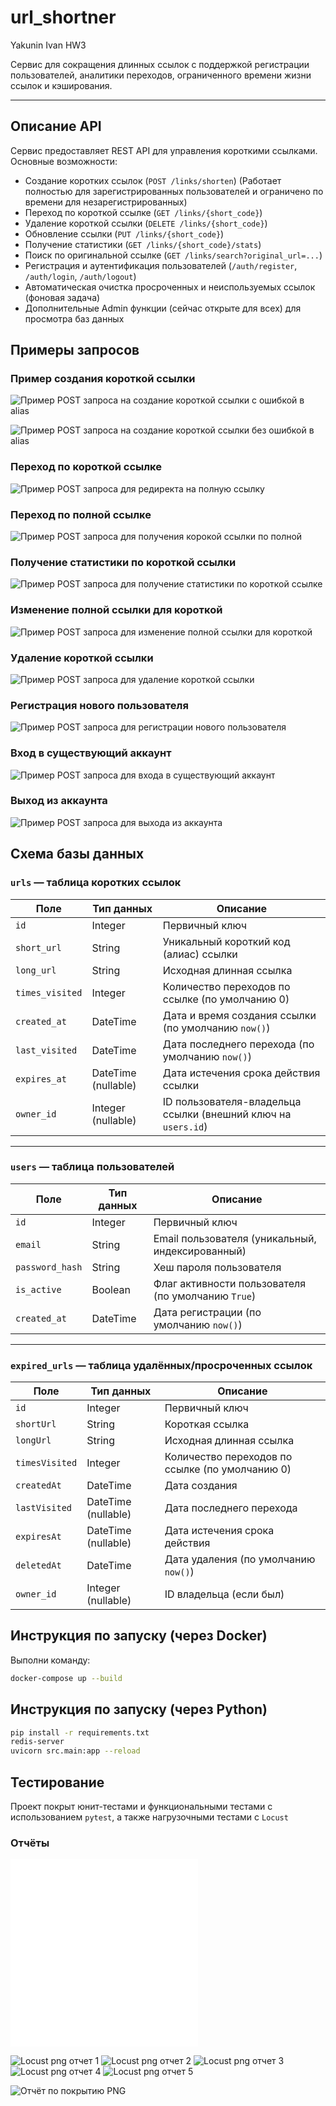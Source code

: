 # url_shortner
Yakunin Ivan HW3


Сервис для сокращения длинных ссылок с поддержкой регистрации пользователей, аналитики переходов, ограниченного времени жизни ссылок и кэширования.

---

## Описание API

Сервис предоставляет REST API для управления короткими ссылками. Основные возможности:

- Создание коротких ссылок (`POST /links/shorten`) (Работает полностью для зарегистрированных пользователей и ограничено по времени для незарегистрированных)
- Переход по короткой ссылке (`GET /links/{short_code}`)
- Удаление короткой ссылки (`DELETE /links/{short_code}`)
- Обновление ссылки (`PUT /links/{short_code}`)
- Получение статистики (`GET /links/{short_code}/stats`)
- Поиск по оригинальной ссылке (`GET /links/search?original_url=...`)
- Регистрация и аутентификация пользователей (`/auth/register`, `/auth/login`, `/auth/logout`)
- Автоматическая очистка просроченных и неиспользуемых ссылок (фоновая задача)
- Дополнительные Admin функции (сейчас открыте для всех) для просмотра баз данных


## Примеры запросов

### Пример создания короткой ссылки
![Пример POST запроса на создание короткой ссылки c ошибкой в alias](images/shorten_error.png)

![Пример POST запроса на создание короткой ссылки без ошибкой в alias](images/shortner.png)


### Переход по короткой ссылке
![Пример POST запроса для редиректа на полную ссылку](images/links_short_url.png)

### Переход по полной ссылке
![Пример POST запроса для получения корокой ссылки по полной](images/links_full_url.png)


### Получение статистики по короткой ссылки
![Пример POST запроса для получение статистики по короткой ссылке](images/url_stats.png)

### Изменение полной ссылки для короткой
![Пример POST запроса для изменение полной ссылки для короткой](images/update_url.png)

### Удаление короткой ссылки
![Пример POST запроса для удаление короткой ссылки](images/delete_url.png)


### Регистрация нового пользователя
![Пример POST запроса для регистрации нового пользователя](images/login.png)

### Вход в существующий аккаунт
![Пример POST запроса для входа в существующий аккаунт](images/login.png)

### Выход из аккаунта
![Пример POST запроса для выхода из аккаунта](images/logout.png)


## Схема базы данных

### `urls` — таблица коротких ссылок

| Поле           | Тип данных         | Описание                                                               |
|----------------|--------------------|------------------------------------------------------------------------|
| `id`           | Integer            | Первичный ключ                                                         |
| `short_url`    | String             | Уникальный короткий код (алиас) ссылки                                 |
| `long_url`     | String             | Исходная длинная ссылка                                                |
| `times_visited`| Integer            | Количество переходов по ссылке (по умолчанию 0)                        |
| `created_at`   | DateTime           | Дата и время создания ссылки (по умолчанию `now()`)                    |
| `last_visited` | DateTime           | Дата последнего перехода (по умолчанию `now()`)                        |
| `expires_at`   | DateTime (nullable)| Дата истечения срока действия ссылки                                   |
| `owner_id`     | Integer (nullable) | ID пользователя-владельца ссылки (внешний ключ на `users.id`)          |

---

### `users` — таблица пользователей

| Поле           | Тип данных | Описание                                                                |
|----------------|------------|-------------------------------------------------------------------------|
| `id`           | Integer    | Первичный ключ                                                          |
| `email`        | String     | Email пользователя (уникальный, индексированный)                        |
| `password_hash`| String     | Хеш пароля пользователя                                                 |
| `is_active`    | Boolean    | Флаг активности пользователя (по умолчанию `True`)                      |
| `created_at`   | DateTime   | Дата регистрации (по умолчанию `now()`)                                 |

---

### `expired_urls` — таблица удалённых/просроченных ссылок

| Поле           | Тип данных         | Описание                                                                |
|----------------|--------------------|-------------------------------------------------------------------------|
| `id`           | Integer            | Первичный ключ                                                          |
| `shortUrl`     | String             | Короткая ссылка                                                         |
| `longUrl`      | String             | Исходная длинная ссылка                                                 |
| `timesVisited` | Integer            | Количество переходов по ссылке (по умолчанию 0)                         |
| `createdAt`    | DateTime           | Дата создания                                                           |
| `lastVisited`  | DateTime (nullable)| Дата последнего перехода                                                |
| `expiresAt`    | DateTime (nullable)| Дата истечения срока действия                                           |
| `deletedAt`    | DateTime           | Дата удаления (по умолчанию `now()`)                                    |
| `owner_id`     | Integer (nullable) | ID владельца (если был)                                                 |


## Инструкция по запуску (через Docker)

Выполни команду:
```bash
docker-compose up --build
```

## Инструкция по запуску (через Python)

```bash
pip install -r requirements.txt
redis-server
uvicorn src.main:app --reload
```

## Тестирование

Проект покрыт юнит-тестами и функциональными тестами с использованием `pytest`, а также нагрузочными тестами с `Locust`

### Отчёты

![Locust HTML отчет](reports/Locust_report.html)
![Отчёт по покрытию HTML](reports/index.html)


![Locust png отчет 1](reports/Locust-1.png)
![Locust png отчет 2](reports/Locust-2.png)
![Locust png отчет 3](reports/Locust-3.png)
![Locust png отчет 4](reports/Locust-4.png)
![Locust png отчет 5](reports/Locust-5.png)

![Отчёт по покрытию PNG](reports/Coverage_report-1.png)